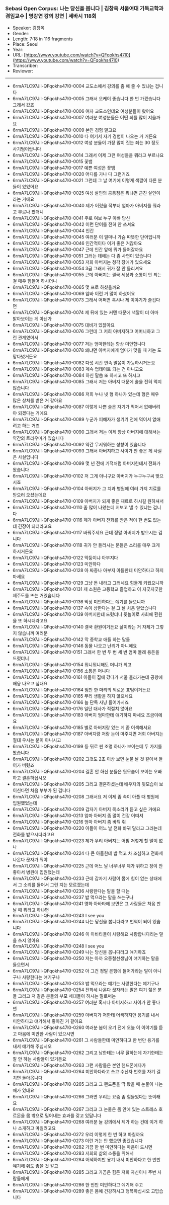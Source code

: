### Sebasi Open Corpus: 나는 당신을 봅니다 | 김창옥 서울여대 기독교학과 겸임교수 | 명강연 강의 강연 | 세바시 118회

- Speaker: 김창옥
- Gender: 
- Length: 7:18 in 116 fragments
- Place: Seoul
- Year: 
- URL: [https://www.youtube.com/watch?v=QFqokhs47l0] (https://www.youtube.com/watch?v=QFqokhs47l0)
- Transcriber: 
- Reviewer: 

---

- 6rmA7LC97Jil-QFqokhs47l0-0004 교도소에서 강의를 좀 해 줄 수 있냐는 겁니다
- 6rmA7LC97Jil-QFqokhs47l0-0005 그래서 오케이 좋습니다 한 번 가겠습니다 그래서 갔죠
- 6rmA7LC97Jil-QFqokhs47l0-0006 여자 교도소인데요 여성분들이 왔어요
- 6rmA7LC97Jil-QFqokhs47l0-0007 여러분 여성분들은 어떤 죄를 많이 지을까요
- 6rmA7LC97Jil-QFqokhs47l0-0009 본인 경험 말고요
- 6rmA7LC97Jil-QFqokhs47l0-0010 다 여기서 자기 경험이 나오는 거 거든요
- 6rmA7LC97Jil-QFqokhs47l0-0012 여성 분들이 가장 많이 짓는 죄는 30 정도 사기범이랍니다
- 6rmA7LC97Jil-QFqokhs47l0-0014 그래서 이제 그런 여성들을 뭐라고 부르나요
- 6rmA7LC97Jil-QFqokhs47l0-0015 꽃뱀
- 6rmA7LC97Jil-QFqokhs47l0-0017 예쁜 여성은 꽃뱀
- 6rmA7LC97Jil-QFqokhs47l0-0020 어디를 가나 다 그런거죠
- 6rmA7LC97Jil-QFqokhs47l0-0021 그런데 그 날 여기에 이렇게 색깔이 다른 분들이 있었어요
- 6rmA7LC97Jil-QFqokhs47l0-0025 여성 살인의 공통점은 뭐냐면 근친 살인이라는 거에요
- 6rmA7LC97Jil-QFqokhs47l0-0040 제가 어렸을 적부터 엄마가 아버지를 뭐라고 부르나 봤더니
- 6rmA7LC97Jil-QFqokhs47l0-0041 주로 여보 누구 아빠 당신
- 6rmA7LC97Jil-QFqokhs47l0-0042 이런 단어를 전혀 안 쓰셔요
- 6rmA7LC97Jil-QFqokhs47l0-0044 인간
- 6rmA7LC97Jil-QFqokhs47l0-0045 여러분 이 얼마나 가슴 따뜻한 단어입니까
- 6rmA7LC97Jil-QFqokhs47l0-0046 인간적이다 이거 좋은 거잖아요
- 6rmA7LC97Jil-QFqokhs47l0-0047 근데 인간 앞에 뭐가 들어갈까요
- 6rmA7LC97Jil-QFqokhs47l0-0051 그러는 데에는 다 좀 사연이 있습니다
- 6rmA7LC97Jil-QFqokhs47l0-0053 저희 아버지는 청각 장애가 있으세요
- 6rmA7LC97Jil-QFqokhs47l0-0054 3급 그래서 귀가 잘 안 들리셔요
- 6rmA7LC97Jil-QFqokhs47l0-0055 근데 아버지는 결국 세상과 소통이 안 되는 걸 매우 힘들어 하시더니
- 6rmA7LC97Jil-QFqokhs47l0-0065 몇 프로 하셨을까요
- 6rmA7LC97Jil-QFqokhs47l0-0069 암바 이런 거 많이 하셨어요
- 6rmA7LC97Jil-QFqokhs47l0-0073 그래서 어쩌면 혹시나 제 이야기가 즐겁다면
- 6rmA7LC97Jil-QFqokhs47l0-0074 제 뒤에 있는 커텐 때문에 색깔이 더 아마 밝아보이는 게 아닌가
- 6rmA7LC97Jil-QFqokhs47l0-0075 대비가 있잖아요
- 6rmA7LC97Jil-QFqokhs47l0-0076 그런데 그 저희 아버지하고 어머니하고 그런 관계였어서
- 6rmA7LC97Jil-QFqokhs47l0-0077 저는 엄마한테는 항상 미안합니다
- 6rmA7LC97Jil-QFqokhs47l0-0078 왜냐면 아버지에게 엄마가 맞을 때 저는 도망다녔거든요
- 6rmA7LC97Jil-QFqokhs47l0-0082 다섯 시간 연속 말씀이 가능하시거든요
- 6rmA7LC97Jil-QFqokhs47l0-0083 계속 업데이트 되는 건 아니고요
- 6rmA7LC97Jil-QFqokhs47l0-0084 하신 말씀 또 하시고 또 하시고
- 6rmA7LC97Jil-QFqokhs47l0-0085 그래서 저는 아버지 때문에 술을 전혀 먹지 않습니다
- 6rmA7LC97Jil-QFqokhs47l0-0086 저희 누나 넷 형 하나가 있는데 형은 매우 많은 상처를 받은 거 같아요
- 6rmA7LC97Jil-QFqokhs47l0-0087 이렇게 나쁜 술은 자기가 먹어서 없애버려야 되겠다는 거에요
- 6rmA7LC97Jil-QFqokhs47l0-0089 누군가 피해자가 생기기 전에 먹어서 없애려고 하는 거죠
- 6rmA7LC97Jil-QFqokhs47l0-0090 그래서 저는 이제 항상 아버지에 대해서는 약간의 트라우마가 있습니다
- 6rmA7LC97Jil-QFqokhs47l0-0092 약간 무서워하는 성향이 있습니다
- 6rmA7LC97Jil-QFqokhs47l0-0093 그래서 아버지하고 사이가 안 좋은 게 사실은 사실입니다
- 6rmA7LC97Jil-QFqokhs47l0-0099 몇 년 전에 기적처럼 아버지한테서 전화가 왔습니다
- 6rmA7LC97Jil-QFqokhs47l0-0102 저 그게 아니구요 아버지가 누구누구씨 맞으시죠
- 6rmA7LC97Jil-QFqokhs47l0-0104 아버지가 그 치과 병원에 여러 가지 치료를 받으러 오셨는데요
- 6rmA7LC97Jil-QFqokhs47l0-0109 아버지가 되게 좋은 재료로 하시길 원하셔서
- 6rmA7LC97Jil-QFqokhs47l0-0110 좀 많이 나왔는데 저보고 낼 수 있냐는 겁니다
- 6rmA7LC97Jil-QFqokhs47l0-0116 제가 아버지 전화를 받은 적이 한 번도 없는데 긴장이 되더라고요
- 6rmA7LC97Jil-QFqokhs47l0-0117 바꿔주세요 근데 정말 아버지가 받으시는 겁니다
- 6rmA7LC97Jil-QFqokhs47l0-0118 귀가 안 들리시는 분들은 소리를 매우 크게 하시거든요
- 6rmA7LC97Jil-QFqokhs47l0-0122 막둥이냐 아부지다
- 6rmA7LC97Jil-QFqokhs47l0-0123 미안하다
- 6rmA7LC97Jil-QFqokhs47l0-0128 아 짜증나 아부지 아들한테 미안하다고 하지마세요
- 6rmA7LC97Jil-QFqokhs47l0-0129 그냥 돈 내라고 그러세요 힘들게 키웠으니까
- 6rmA7LC97Jil-QFqokhs47l0-0131 제 소원은 고등학교 졸업하고 이 지긋지긋한 제주도를 뜨는 거였습니다
- 6rmA7LC97Jil-QFqokhs47l0-0136 막상 미안하다는 얘기를 들으니까
- 6rmA7LC97Jil-QFqokhs47l0-0137 속이 상한다는 걸 그 날 처음 알았습니다
- 6rmA7LC97Jil-QFqokhs47l0-0139 아버지한테 드렸더니 윷놀이로 사회에 환원을 또 하시더라고요
- 6rmA7LC97Jil-QFqokhs47l0-0140 결국 환원이거든요 삶이라는 거 자체가 그렇지 않습니까 여러분
- 6rmA7LC97Jil-QFqokhs47l0-0142 막 중학교 애들 하는 말들
- 6rmA7LC97Jil-QFqokhs47l0-0146 동물 나오고 난리가 아니에요
- 6rmA7LC97Jil-QFqokhs47l0-0151 그래서 한 번 두 번 세 번 엄마 몰래 용돈을 드렸더니
- 6rmA7LC97Jil-QFqokhs47l0-0154 뭐니뭐니해도 머니가 최고
- 6rmA7LC97Jil-QFqokhs47l0-0156 소통은 머니다
- 6rmA7LC97Jil-QFqokhs47l0-0161 아들이 집에 갔다가 서울 올라가는데 공항에 배웅 나오고 싶대요
- 6rmA7LC97Jil-QFqokhs47l0-0164 엄만 한 마리의 외로운 표범이거든요
- 6rmA7LC97Jil-QFqokhs47l0-0165 무리 생활을 하지 않으세요
- 6rmA7LC97Jil-QFqokhs47l0-0166 늘 단독 사냥 들어가시죠
- 6rmA7LC97Jil-QFqokhs47l0-0176 일단 대사가 적절치 않아요
- 6rmA7LC97Jil-QFqokhs47l0-0183 아버지 엄마한테 얘기하지 마세요 조금이에요
- 6rmA7LC97Jil-QFqokhs47l0-0185 별로 아버지랑 있는 게 좀 어색해서요
- 6rmA7LC97Jil-QFqokhs47l0-0187 아버지랑 저랑 눈이 마주치면 저희 아버지는 절대 우시는 분이 아니시고
- 6rmA7LC97Jil-QFqokhs47l0-0199 등 뒤로 핀 조명 하나가 보이는데 두 가지를 봤습니다
- 6rmA7LC97Jil-QFqokhs47l0-0202 그것도 2초 이상 보면 눈물 날 것 같아서 들어가 버렸죠
- 6rmA7LC97Jil-QFqokhs47l0-0204 결혼 안 하신 분들은 뒷모습이 보이는 오빠하고 결혼하십시오
- 6rmA7LC97Jil-QFqokhs47l0-0205 그리고 결혼하셨는데 배우자의 뒷모습이 보이신다면 처음 부부가 된 겁니다
- 6rmA7LC97Jil-QFqokhs47l0-0208 그래서요 저 이제 좀 속이 아플 때 병원에 입원했었는데
- 6rmA7LC97Jil-QFqokhs47l0-0209 갑자기 아버지 목소리가 듣고 싶은 거에요
- 6rmA7LC97Jil-QFqokhs47l0-0213 엄마 아버지 좀 많이 건강 어떠셔
- 6rmA7LC97Jil-QFqokhs47l0-0216 엄마 아버지 좀 바꿔 줘
- 6rmA7LC97Jil-QFqokhs47l0-0220 아들이 어느 날 전화 바꿔 달라고 그러는데 전화를 받으시더라고요
- 6rmA7LC97Jil-QFqokhs47l0-0223 제가 우리 아버지는 어쩜 저렇게 할 말이 없나
- 6rmA7LC97Jil-QFqokhs47l0-0224 다 큰 아들한테 밥 먹고 차 조심하고 전화세 나온다 끊자가 뭐야
- 6rmA7LC97Jil-QFqokhs47l0-0225 근데 어느 날 너무너무 제가 위하고 장이 안 좋아서 병원에 입원했는데
- 6rmA7LC97Jil-QFqokhs47l0-0233 근데 갑자기 사람이 몸에 힘이 없는 상태에서 그 소리를 들어서 그런 지는 모르겠는데
- 6rmA7LC97Jil-QFqokhs47l0-0236 사랑한다는 말을 할 때는
- 6rmA7LC97Jil-QFqokhs47l0-0237 밥 먹으라는 말을 쓰는구나
- 6rmA7LC97Jil-QFqokhs47l0-0241 영화 아바타에 보면은 그 사람들은 처음 만날 때 뭐라고 하냐면
- 6rmA7LC97Jil-QFqokhs47l0-0243 I see you
- 6rmA7LC97Jil-QFqokhs47l0-0244 나는 당신을 봅니다라고 번역이 되어 있습니다
- 6rmA7LC97Jil-QFqokhs47l0-0246 이 아바타들이 사랑해요 사랑합니다라는 말을 쓰지 않아요
- 6rmA7LC97Jil-QFqokhs47l0-0248 I see you
- 6rmA7LC97Jil-QFqokhs47l0-0249 나는 당신을 봅니다라고 얘기하죠
- 6rmA7LC97Jil-QFqokhs47l0-0250 저는 아까 오종철선생님이 얘기하는 말을 들으면서
- 6rmA7LC97Jil-QFqokhs47l0-0252 아 그건 정말 은행에 들어가라는 말이 아니구나 사랑한다는 얘기구나
- 6rmA7LC97Jil-QFqokhs47l0-0253 밥 먹으라는 얘기는 사랑한다는 얘기구나
- 6rmA7LC97Jil-QFqokhs47l0-0254 전화세 나온다 끊자라는 말은 여기 젊은 분들 그리고 저 같은 분들의 부모 세대들이 하시는 말로써는
- 6rmA7LC97Jil-QFqokhs47l0-0257 여러분 혹시나 아버지하고 사이가 안 좋다면
- 6rmA7LC97Jil-QFqokhs47l0-0259 아버지가 저한테 어색하지만 용기를 내서 미안하다고 얘기해서 좋아진 거 같아요
- 6rmA7LC97Jil-QFqokhs47l0-0260 여러분 봄이 오기 전에 오늘 이 이야기를 듣고 마음에 미안한 사람이 있으시면
- 6rmA7LC97Jil-QFqokhs47l0-0261 그 사람들한테 미안하다고 한 번만 용기를 내서 얘기해 주십시오
- 6rmA7LC97Jil-QFqokhs47l0-0262 그리고 남한테는 너무 잘하는데 자기한테는 잘 안 하는 사람들이 있거든요
- 6rmA7LC97Jil-QFqokhs47l0-0263 그런 사람들은 본인 핸드폰에다가
- 6rmA7LC97Jil-QFqokhs47l0-0264 미안하다라고 쓰고 수신자 번호를 자기 걸 치면 돌아옵니다
- 6rmA7LC97Jil-QFqokhs47l0-0265 그리고 그 핸드폰을 딱 봤을 때 눈물이 나는 때가 있대요
- 6rmA7LC97Jil-QFqokhs47l0-0266 그러면 우리는 요즘 좀 힘들었다는 뜻이래요
- 6rmA7LC97Jil-QFqokhs47l0-0267 그리고 그 눈물은 몸 안에 있는 스트레스 호르몬을 몸 밖으로 밀어내는 효과를 갖고 있답니다
- 6rmA7LC97Jil-QFqokhs47l0-0268 여러분 늘 강의에서 제가 하는 건데 이거 하나 소개하고 마칠려고요
- 6rmA7LC97Jil-QFqokhs47l0-0272 우리 이렇게 한 번 하고 마칠까요
- 6rmA7LC97Jil-QFqokhs47l0-0273 이런 거는 안 했으면 좋겠습니다
- 6rmA7LC97Jil-QFqokhs47l0-0282 가끔 한 번 미안하다는 마음이 드시면
- 6rmA7LC97Jil-QFqokhs47l0-0283 저희의 삶의 소통을 위해서
- 6rmA7LC97Jil-QFqokhs47l0-0284 어색하지만 용기 내서 미안하다고 한 번만 얘기해 줘도 좋을 것 같고
- 6rmA7LC97Jil-QFqokhs47l0-0285 그리고 가끔은 힘든 저희 자신이나 주변 사람들에게
- 6rmA7LC97Jil-QFqokhs47l0-0286 한 번만 미안하다고 얘기해 주고
- 6rmA7LC97Jil-QFqokhs47l0-0289 좋은 봄에 건강하시고 행복하십시오 고맙습니다

